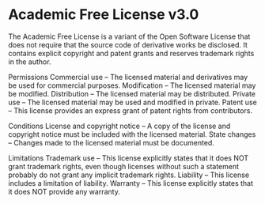 Academic Free License v3.0
==========================

The Academic Free License is a variant of the Open Software License that does
not require that the source code of derivative works be disclosed. It contains
explicit copyright and patent grants and reserves trademark rights in the
author.

Permissions
Commercial use – The licensed material and derivatives may be used for
    commercial purposes.
Modification – The licensed material may be modified.
Distribution – The licensed material may be distributed.
Private use – The licensed material may be used and modified in private.
Patent use – This license provides an express grant of patent rights from
    contributors.

Conditions
License and copyright notice – A copy of the license and copyright notice must
    be included with the licensed material.
State changes – Changes made to the licensed material must be documented.

Limitations
Trademark use – This license explicitly states that it does NOT grant trademark
    rights, even though licenses without such a statement probably do not grant
    any implicit trademark rights.
Liability – This license includes a limitation of liability.
Warranty – This license explicitly states that it does NOT provide any warranty.
